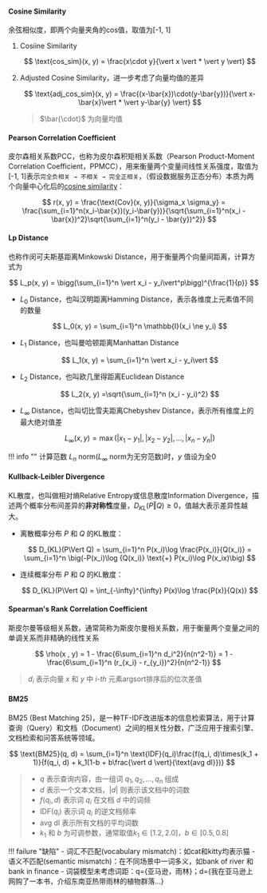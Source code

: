 #### Cosine Similarity
余弦相似度，即两个向量夹角的cos值，取值为[-1, 1]

1. Cosiine Similarity

    $$
    \text{cos_sim}(x, y) = \frac{x\cdot y}{\vert x \vert * \vert y \vert}
    $$

2. Adjusted Cosine Similarity，进一步考虑了向量均值的差异

    $$
    \text{adj_cos_sim}(x, y) = \frac{(x-\bar{x})\cdot(y-\bar{y})}{\vert x-\bar{x}\vert * \vert y-\bar{y} \vert}
    $$

    > $\bar{\cdot}$ 为向量均值

#### Pearson Correlation Coefficient
皮尔森相关系数PCC，也称为皮尔森积矩相关系数（Pearson Product-Moment Correlation Coefficient，PPMCC），用来衡量两个变量间线性关系强度，取值为[-1, 1]表示`完全负相关 → 不相关 → 完全正相关`，（假设数据服务正态分布）本质为两个向量中心化后的[cosine similarity](#cosine-similarity)：

$$
r(x, y) = \frac{\text{Cov}(x, y)}{\sigma_x \sigma_y} = \frac{\sum_{i=1}^n(x_i-\bar{x})(y_i-\bar{y})}{\sqrt{\sum_{i=1}^n(x_i - \bar{x})^2}\sqrt{\sum_{i=1}^n(y_i - \bar{y})^2}}
$$

#### Lp Distance
也称作闵可夫斯基距离Minkowski Distance，用于衡量两个向量间距离，计算方式为

$$
L_p(x, y) = \bigg(\sum_{i=1}^n \vert x_i - y_i\vert^p\bigg)^{\frac{1}{p}}
$$

- $L_0$ Distance，也叫汉明距离Hamming Distance，表示各维度上元素值不同的数量

    $$
    L_0(x, y) = \sum_{i=1}^n \mathbb{I}(x_i \ne y_i)
    $$

- $L_1$ Distance，也叫曼哈顿距离Manhattan Distance

    $$
    L_1(x, y) = \sum_{i=1}^n \vert x_i - y_i\vert
    $$

- $L_2$ Distance，也叫欧几里得距离Euclidean Distance

    $$
    L_2(x, y) =\sqrt{\sum_{i=1}^n (x_i - y_i)^2}
    $$

- $L_\infty$ Distance，也叫切比雪夫距离Chebyshev Distance，表示所有维度上的最大绝对值差

    $$
    L_\infty(x, y) = \max (\vert x_1 - y_1 \vert, \vert x_2 - y_2 \vert, \dots, \vert x_n - y_n \vert)
    $$

!!! info ""
    计算范数 $L_n$ norm($L_\infty$ norm为无穷范数)时，$y$ 值设为全0

#### Kullback-Leibler Divergence
KL散度，也叫做相对熵Relative Entropy或信息散度Information Divergence，描述两个概率分布间差异的**非对称性**度量，$D_{KL}(P\Vert Q)\ge 0$，值越大表示差异性越大。

- 离散概率分布 $P$ 和 $Q$ 的KL散度：

    $$
    D_{KL}(P\Vert Q) = \sum_{i=1}^n P(x_i)\log \frac{P(x_i)}{Q(x_i)} = \sum_{i=1}^n \big(-P(x_i)\log {Q(x_i)} \text{+} P(x_i)\log P(x_ix)\big)
    $$

- 连续概率分布 $P$ 和 $Q$ 的KL散度：

    $$
    D_{KL}(P\Vert Q) = \int_{-\infty}^{\infty} P(x)\log \frac{P(x)}{Q(x)}
    $$


#### Spearman's Rank Correlation Coefficient
斯皮尔曼等级相关系数，通常简称为斯皮尔曼相关系数，用于衡量两个变量之间的单调关系而非精确的线性关系

$$
\rho(x , y) = 1 - \frac{6\sum_{i=1}^n d_i^2}{n(n^2-1)} = 1 - \frac{6\sum_{i=1}^n (r_{x_i} - r_{y_i})^2}{n(n^2-1)}
$$

> $d_i$ 表示向量 $x$ 和 $y$ 中 $i\text{-}th$ 元素argsort排序后的位次差值


#### BM25
BM25 (Best Matching 25)，是一种TF-IDF改进版本的信息检索算法，用于计算查询（Query）和文档（Document）之间的相关性分数，广泛应用于搜索引擎、文档检索和问答系统等领域。

$$
\text{BM25}(q, d) = \sum_{i=1}^n \text{IDF}(q_i)\frac{f(q_i, d)\times(k_1 + 1)}{f(q_i, d) + k_1(1-b + b\frac{\vert d \vert}{\text{avg dl}})}
$$

> - $q$ 表示查询内容，由一组词 $q_1, q_2, \dots, q_n$ 组成
> - $d$ 表示一个文本文档，$\vert d \vert$ 则表示该文档中的词数
> - $f(q_i, d)$ 表示词 $q_i$ 在文档 $d$ 中的词频
> - $\text{IDF}(q_i)$ 表示词 $q_i$ 的逆文档频率
> - $\text{avg dl}$ 表示所有文档的平均词数
> - $k_1$ 和 $b$ 为可调参数，通常取值$k_1 \in [1.2, 2.0]$，$b \in [0.5, 0.8]$


!!! failure "缺陷"
    - 词汇不匹配(vocabulary mismatch)：如cat和kitty均表示猫
    - 语义不匹配(semantic mismatch)：在不同场景中一词多义，如bank of river 和 bank in finance
    - 词袋模型未考虑词距：q={亚马逊，雨林}；d={我在亚马逊上网购了一本书，介绍东南亚热带雨林的植物群落…}


